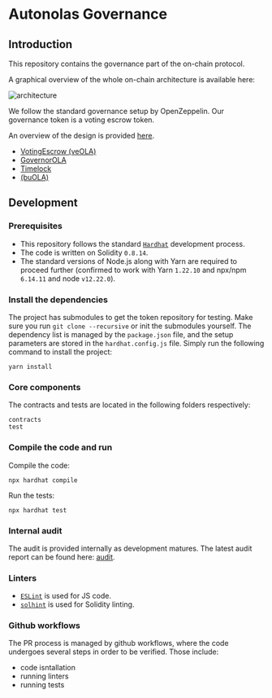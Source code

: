 # Autonolas Governance

## Introduction

This repository contains the governance part of the on-chain protocol.

A graphical overview of the whole on-chain architecture is available here:

![architecture](https://github.com/valory-xyz/onchain-protocol/blob/main/docs/On-chain_architecture_v2.png?raw=true)

We follow the standard governance setup by OpenZeppelin. Our governance token is a voting escrow token.

An overview of the design is provided [here](https://github.com/valory-xyz/onchain-protocol/blob/main/docs/Audit_Governance.pdf?raw=true).

- [VotingEscrow (veOLA)](https://github.com/valory-xyz/autonolas-governancel/blob/main/contracts/VotingEscrow.sol)
- [GovernorOLA](https://github.com/valory-xyz/autonolas-governance/blob/main/contracts/GovernorOLA.sol)
- [Timelock](https://github.com/valory-xyz/autonolas-governance/blob/main/contracts/Timelock.sol)
- [(buOLA)](https://github.com/valory-xyz/autonolas-governancel/blob/main/contracts/buOLA.sol)

## Development

### Prerequisites
- This repository follows the standard [`Hardhat`](https://hardhat.org/tutorial/) development process.
- The code is written on Solidity `0.8.14`.
- The standard versions of Node.js along with Yarn are required to proceed further (confirmed to work with Yarn `1.22.10` and npx/npm `6.14.11` and node `v12.22.0`).

### Install the dependencies
The project has submodules to get the token repository for testing. Make sure you run `git clone --recursive` or init the submodules yourself.
The dependency list is managed by the `package.json` file,
and the setup parameters are stored in the `hardhat.config.js` file.
Simply run the following command to install the project:
```
yarn install
```

### Core components
The contracts and tests are located in the following folders respectively:
```
contracts
test
```

### Compile the code and run
Compile the code:
```
npx hardhat compile
```
Run the tests:
```
npx hardhat test
```

### Internal audit
The audit is provided internally as development matures. The latest audit report can be found here: [audit](https://github.com/valory-xyz/onchain-protocol/blob/main/audit).

### Linters
- [`ESLint`](https://eslint.org) is used for JS code.
- [`solhint`](https://github.com/protofire/solhint) is used for Solidity linting.


### Github workflows
The PR process is managed by github workflows, where the code undergoes
several steps in order to be verified. Those include:
- code isntallation
- running linters
- running tests
